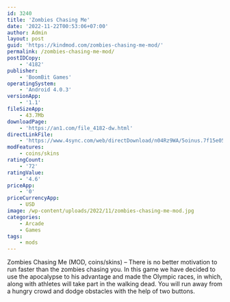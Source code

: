 ```yaml
---
id: 3240
title: 'Zombies Chasing Me'
date: '2022-11-22T00:53:06+07:00'
author: Admin
layout: post
guid: 'https://kindmod.com/zombies-chasing-me-mod/'
permalink: /zombies-chasing-me-mod/
postIDCopy:
    - '4182'
publisher:
    - 'BoomBit Games'
operatingSystem:
    - 'Android 4.0.3'
versionApp:
    - '1.1'
fileSizeApp:
    - 43.7Mb
downloadPage:
    - 'https://an1.com/file_4182-dw.html'
directLinkFile:
    - 'https://www.4sync.com/web/directDownload/n04Rz9WA/5oinus.7f15e05e41da0929ab8ac372351009e7'
modFeatures:
    - coins/skins
ratingCount:
    - '72'
ratingValue:
    - '4.6'
priceApp:
    - '0'
priceCurrencyApp:
    - USD
image: /wp-content/uploads/2022/11/zombies-chasing-me-mod.jpg
categories:
    - Arcade
    - Games
tags:
    - mods
---
```


Zombies Chasing Me (MOD, coins/skins) – There is no better motivation to run faster than the zombies chasing you. In this game we have decided to use the apocalypse to his advantage and made the Olympic races, in which, along with athletes will take part in the walking dead. You will run away from a hungry crowd and dodge obstacles with the help of two buttons.